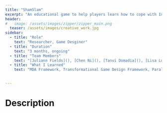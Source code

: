 ```yaml
---
title: "ShamSlam"
excerpt: "An educational game to help players learn how to cope with Imposter Syndrome"
header:
#   image: /assets/images/zipper/zipper_main.png
  teaser: /assets/images/creative_work.jpg
sidebar:
  - title: "Role"
    text: "Researcher, Game Desginer"
  - title: "Duration"
    text: "3 months, ongoing"
  - title: "Team Members"
    text: "[Juliann Fields](), [Chen Ni](), [Tanvi Domadia](), [Lisa Lo]()"
  - title: "What I Learned"
    text: "MDA Framework, Transformational Game Design Framework, Parallel Prototyping, Playtesting, Iteration, Game-Goal Alignement"

 
---
```


# Description


<!-- # Phase 1: Research


# Phase 2: Synthesis

# Phase 3: Ideation

# Phase 4: Prototyping

# Conclusion -->